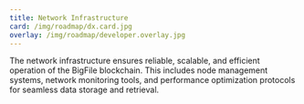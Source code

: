```yaml
---
title: Network Infrastructure
card: /img/roadmap/dx.card.jpg
overlay: /img/roadmap/developer.overlay.jpg
---
```


The network infrastructure ensures reliable, scalable, and efficient operation of the BigFile blockchain. This includes node management systems, network monitoring tools, and performance optimization protocols for seamless data storage and retrieval.
